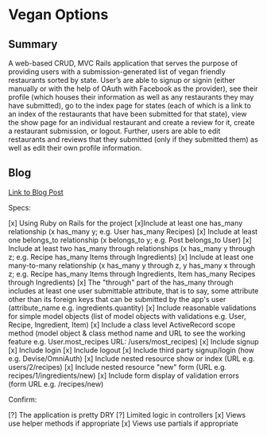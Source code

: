 # Vegan Options

## Summary 
A web-based CRUD, MVC Rails application that serves the purpose of providing users with a submission-generated list of vegan friendly restaurants sorted by state. User’s are able to signup or signin (either manually or with the help of OAuth with Facebook as the provider), see their profile (which houses their information as well as any restaurants they may have submitted), go to the index page for states (each of which is a link to an index of the restaurants that have been submitted for that state), view the show page for an individual restaurant and create a review for it, create a restaurant submission, or logout. Further, users are able to edit restaurants and reviews that they submitted (only if they submitted them) as well as edit their own profile information.

## Blog 
[Link to Blog Post](https://denalibalser.github.io/rails_project_blog)

Specs:

[x] Using Ruby on Rails for the project
[x]Include at least one has_many relationship (x has_many y; e.g. User has_many Recipes)
[x] Include at least one belongs_to relationship (x belongs_to y; e.g. Post belongs_to User)
[x] Include at least two has_many through relationships (x has_many y through z; e.g. Recipe has_many Items through Ingredients)
[x] Include at least one many-to-many relationship (x has_many y through z, y has_many x through z; e.g. Recipe has_many Items through Ingredients, Item has_many Recipes through Ingredients)
[x] The "through" part of the has_many through includes at least one user submittable attribute, that is to say, some attribute other than its foreign keys that can be submitted by the app's user (attribute_name e.g. ingredients.quantity)
[x] Include reasonable validations for simple model objects (list of model objects with validations e.g. User, Recipe, Ingredient, Item)
[x] Include a class level ActiveRecord scope method (model object & class method name and URL to see the working feature e.g. User.most_recipes URL: /users/most_recipes)
[x] Include signup
[x] Include login
[x] Include logout
[x] Include third party signup/login (how e.g. Devise/OmniAuth)
[x] Include nested resource show or index (URL e.g. users/2/recipes)
[x] Include nested resource "new" form (URL e.g. recipes/1/ingredients/new)
[x] Include form display of validation errors (form URL e.g. /recipes/new)

Confirm:

[?] The application is pretty DRY
[?] Limited logic in controllers
[x] Views use helper methods if appropriate
[x] Views use partials if appropriate
